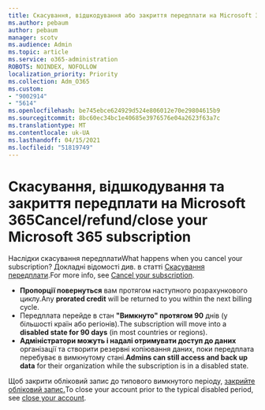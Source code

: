 ```yaml
---
title: Скасування, відшкодування або закриття передплати на Microsoft 365
ms.author: pebaum
author: pebaum
manager: scotv
ms.audience: Admin
ms.topic: article
ms.service: o365-administration
ROBOTS: NOINDEX, NOFOLLOW
localization_priority: Priority
ms.collection: Adm_O365
ms.custom:
- "9002914"
- "5614"
ms.openlocfilehash: be745ebce624929d524e806012e70e29804615b9
ms.sourcegitcommit: 8bc60ec34bc1e40685e3976576e04a2623f63a7c
ms.translationtype: MT
ms.contentlocale: uk-UA
ms.lasthandoff: 04/15/2021
ms.locfileid: "51819749"
---
```

# <a name="cancelrefundclose-your-microsoft-365-subscription"></a><span data-ttu-id="41b88-102">Скасування, відшкодування та закриття передплати на Microsoft 365</span><span class="sxs-lookup"><span data-stu-id="41b88-102">Cancel/refund/close your Microsoft 365 subscription</span></span>

<span data-ttu-id="41b88-103">Наслідки скасування передплати</span><span class="sxs-lookup"><span data-stu-id="41b88-103">What happens when you cancel your subscription?</span></span> <span data-ttu-id="41b88-104">Докладні відомості див. в статті [Скасування передплати](https://docs.microsoft.com/microsoft-365/commerce/subscriptions/cancel-your-subscription?view=o365-worldwide).</span><span class="sxs-lookup"><span data-stu-id="41b88-104">For more info, see [Cancel your subscription](https://docs.microsoft.com/microsoft-365/commerce/subscriptions/cancel-your-subscription?view=o365-worldwide).</span></span>

- <span data-ttu-id="41b88-105">**Пропорції повернуться** вам протягом наступного розрахункового циклу.</span><span class="sxs-lookup"><span data-stu-id="41b88-105">Any **prorated credit** will be returned to you within the next billing cycle.</span></span>
- <span data-ttu-id="41b88-106">Передплата перейде в стан **"Вимкнуто" протягом 90** днів (у більшості країн або регіонів).</span><span class="sxs-lookup"><span data-stu-id="41b88-106">The subscription will move into a **disabled state for 90 days** (in most countries or regions).</span></span>
- <span data-ttu-id="41b88-107">**Адміністратори можуть і надалі отримувати доступ до даних** організації та створити резервні копіювання даних, поки передплата перебуває в вимкнутому стані.</span><span class="sxs-lookup"><span data-stu-id="41b88-107">**Admins can still access and back up data** for their organization while the subscription is in a disabled state.</span></span>

<span data-ttu-id="41b88-108">Щоб закрити обліковий запис до типового вимкнутого періоду, [закрийте обліковий запис.](https://docs.microsoft.com/microsoft-365/commerce/close-your-account?view=o365-worldwide)</span><span class="sxs-lookup"><span data-stu-id="41b88-108">To close your account prior to the typical disabled period, see [close your account](https://docs.microsoft.com/microsoft-365/commerce/close-your-account?view=o365-worldwide).</span></span>
